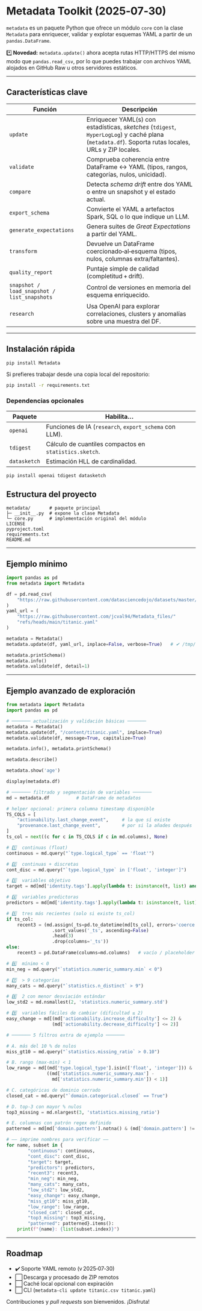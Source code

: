 # Metadata Toolkit (2025‑07‑30)

`metadata` es un paquete Python que ofrece un módulo `core` con la clase
`Metadata` para enriquecer, validar y explotar esquemas YAML a partir de un
`pandas.DataFrame`.

\*️⃣ **Novedad:** `metadata.update()` ahora acepta rutas HTTP/HTTPS del mismo modo
que `pandas.read_csv`, por lo que puedes trabajar con archivos YAML alojados en
GitHub Raw u otros servidores estáticos.

---

## Características clave

| Función                                     | Descripción                                                                                                                                          |
| ------------------------------------------- | ---------------------------------------------------------------------------------------------------------------------------------------------------- |
| `update`                                    | Enriquecer YAML(s) con estadísticas, *sketches* (`tdigest`, `HyperLogLog`) y caché plana (`metadata.df`). Soporta rutas locales, URLs y ZIP locales. |
| `validate`                                  | Comprueba coherencia entre DataFrame ↔ YAML (tipos, rangos, categorías, nulos, unicidad).                                                            |
| `compare`                                   | Detecta *schema drift* entre dos YAML o entre un snapshot y el estado actual.                                                                        |
| `export_schema`                             | Convierte el YAML a artefactos Spark, SQL o lo que indique un LLM.                                                                                   |
| `generate_expectations`                     | Genera suites de *Great Expectations* a partir del YAML.                                                                                             |
| `transform`                                 | Devuelve un DataFrame coercionado‑al‑esquema (tipos, nulos, columnas extra/faltantes).                                                               |
| `quality_report`                            | Puntaje simple de calidad (completitud + drift).                                                                                                     |
| `snapshot / load_snapshot / list_snapshots` | Control de versiones en memoria del esquema enriquecido.                                                                                             |
| `research`                                  | Usa OpenAI para explorar correlaciones, clusters y anomalías sobre una muestra del DF.                                                               |

---

## Instalación rápida

```bash
pip install Metadata
```

Si prefieres trabajar desde una copia local del repositorio:

```bash
pip install -r requirements.txt
```

### Dependencias opcionales

| Paquete      | Habilita…                                              |
| ------------ | ------------------------------------------------------ |
| `openai`     | Funciones de IA (`research`, `export_schema` con LLM). |
| `tdigest`    | Cálculo de cuantiles compactos en `statistics.sketch`. |
| `datasketch` | Estimación HLL de cardinalidad.                        |

```bash
pip install openai tdigest datasketch
```

## Estructura del proyecto

```
metadata/       # paquete principal
├─ __init__.py  # expone la clase Metadata
└─ core.py      # implementación original del módulo
LICENSE
pyproject.toml
requirements.txt
README.md
```

---

## Ejemplo mínimo

```python
import pandas as pd
from metadata import Metadata

df = pd.read_csv(
    "https://raw.githubusercontent.com/datasciencedojo/datasets/master/titanic.csv"
)
yaml_url = (
    "https://raw.githubusercontent.com/jcval94/Metadata_files/"
    "refs/heads/main/titanic.yaml"
)

metadata = Metadata()
metadata.update(df, yaml_url, inplace=False, verbose=True)   # ✔ /tmp/titanic.yaml actualizado

metadata.printSchema()
metadata.info()
metadata.validate(df, detail=1)
```

---

## Ejemplo avanzado de exploración

```python
from metadata import Metadata
import pandas as pd

# ─────── actualización y validación básicas ───────
metadata = Metadata()
metadata.update(df, "/content/titanic.yaml", inplace=True)
metadata.validate(df, message=True, capitalize=True)

metadata.info(), metadata.printSchema()

metadata.describe()

metadata.show('age')

display(metadata.df)

# ─────── filtrado y segmentación de variables ───────
md = metadata.df          # DataFrame de metadatos

# helper opcional: primera columna timestamp disponible
TS_COLS = [
    "actionability.last_change_event",     # la que sí existe
    "provenance.last_change_event",        # por si la añades después
]
ts_col = next((c for c in TS_COLS if c in md.columns), None)

# 1️⃣  continuas (float)
continuous = md.query("`type.logical_type` == 'float'")

# 2️⃣  continuas + discretas
cont_disc = md.query("`type.logical_type` in ['float', 'integer']")

# 3️⃣  variables objetivo
target = md[md['identity.tags'].apply(lambda t: isinstance(t, list) and 'target' in t)]

# 4️⃣  variables predictoras
predictors = md[md['identity.tags'].apply(lambda t: isinstance(t, list) and 'predictor' in t)]

# 5️⃣  tres más recientes (solo si existe ts_col)
if ts_col:
    recent3 = (md.assign(_ts=pd.to_datetime(md[ts_col], errors='coerce'))
                 .sort_values('_ts', ascending=False)
                 .head(3)
                 .drop(columns='_ts'))
else:
    recent3 = pd.DataFrame(columns=md.columns)   # vacío / placeholder

# 6️⃣  mínimo < 0
min_neg = md.query("`statistics.numeric_summary.min` < 0")

# 7️⃣  > 9 categorías
many_cats = md.query("`statistics.n_distinct` > 9")

# 8️⃣  2 con menor desviación estándar
low_std2 = md.nsmallest(2, 'statistics.numeric_summary.std')

# 9️⃣  variables fáciles de cambiar (dificultad ≤ 2)
easy_change = md[(md['actionability.increase_difficulty'] <= 2) &
                 (md['actionability.decrease_difficulty'] <= 2)]

# ─────── 5 filtros extra de ejemplo ───────

# A. más del 10 % de nulos
miss_gt10 = md.query("`statistics.missing_ratio` > 0.10")

# B. rango (max‑min) < 1
low_range = md[(md['type.logical_type'].isin(['float', 'integer'])) &
               ((md['statistics.numeric_summary.max'] -
                 md['statistics.numeric_summary.min']) < 1)]

# C. categóricas de dominio cerrado
closed_cat = md.query("`domain.categorical.closed` == True")

# D. top‑3 con mayor % nulos
top3_missing = md.nlargest(3, 'statistics.missing_ratio')

# E. columnas con patrón regex definido
patterned = md[md['domain.pattern'].notna() & (md['domain.pattern'] != '')]

# —— imprime nombres para verificar ——
for name, subset in {
        "continuous": continuous,
        "cont_disc": cont_disc,
        "target": target,
        "predictors": predictors,
        "recent3": recent3,
        "min_neg": min_neg,
        "many_cats": many_cats,
        "low_std2": low_std2,
        "easy_change": easy_change,
        "miss_gt10": miss_gt10,
        "low_range": low_range,
        "closed_cat": closed_cat,
        "top3_missing": top3_missing,
        "patterned": patterned}.items():
    print(f"{name}: {list(subset.index)}")
```

---

## Roadmap

* ✔️ Soporte YAML remoto (v 2025‑07‑30)
* ⬜ Descarga y procesado de ZIP remotos
* ⬜ Caché local opcional con expiración
* ⬜ CLI (`metadata-cli update titanic.csv titanic.yaml`)

Contribuciones y *pull requests* son bienvenidos. ¡Disfruta!

